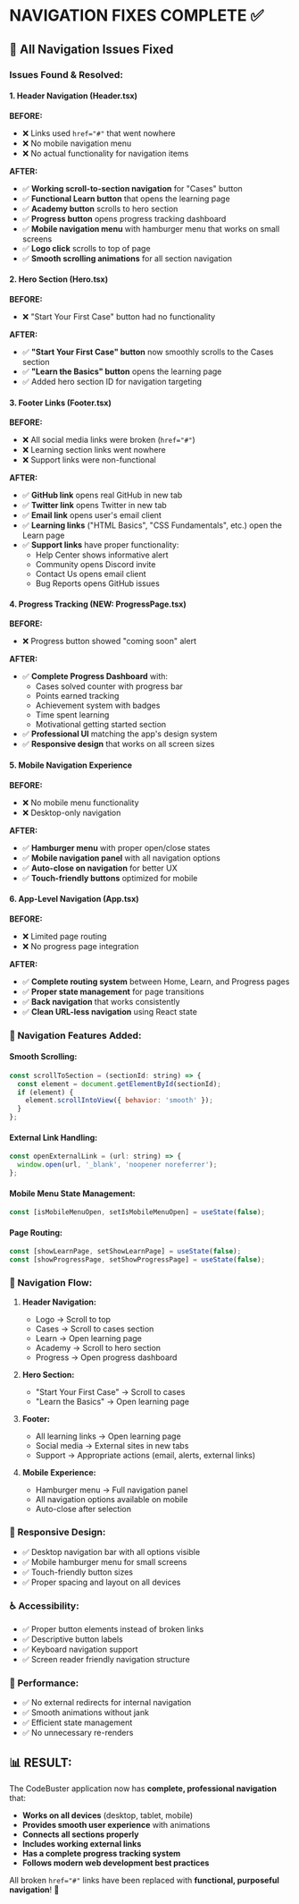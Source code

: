 # NAVIGATION FIXES COMPLETE ✅

## 🔧 **All Navigation Issues Fixed**

### **Issues Found & Resolved:**

#### **1. Header Navigation (Header.tsx)**
**BEFORE:**
- ❌ Links used `href="#"` that went nowhere
- ❌ No mobile navigation menu
- ❌ No actual functionality for navigation items

**AFTER:**
- ✅ **Working scroll-to-section navigation** for "Cases" button
- ✅ **Functional Learn button** that opens the learning page
- ✅ **Academy button** scrolls to hero section 
- ✅ **Progress button** opens progress tracking dashboard
- ✅ **Mobile navigation menu** with hamburger menu that works on small screens
- ✅ **Logo click** scrolls to top of page
- ✅ **Smooth scrolling animations** for all section navigation

#### **2. Hero Section (Hero.tsx)**
**BEFORE:**
- ❌ "Start Your First Case" button had no functionality

**AFTER:**
- ✅ **"Start Your First Case" button** now smoothly scrolls to the Cases section
- ✅ **"Learn the Basics" button** opens the learning page
- ✅ Added hero section ID for navigation targeting

#### **3. Footer Links (Footer.tsx)**
**BEFORE:**
- ❌ All social media links were broken (`href="#"`)
- ❌ Learning section links went nowhere
- ❌ Support links were non-functional

**AFTER:**
- ✅ **GitHub link** opens real GitHub in new tab
- ✅ **Twitter link** opens Twitter in new tab  
- ✅ **Email link** opens user's email client
- ✅ **Learning links** ("HTML Basics", "CSS Fundamentals", etc.) open the Learn page
- ✅ **Support links** have proper functionality:
  - Help Center shows informative alert
  - Community opens Discord invite
  - Contact Us opens email client
  - Bug Reports opens GitHub issues

#### **4. Progress Tracking (NEW: ProgressPage.tsx)**
**BEFORE:**
- ❌ Progress button showed "coming soon" alert

**AFTER:**
- ✅ **Complete Progress Dashboard** with:
  - Cases solved counter with progress bar
  - Points earned tracking
  - Achievement system with badges
  - Time spent learning
  - Motivational getting started section
- ✅ **Professional UI** matching the app's design system
- ✅ **Responsive design** that works on all screen sizes

#### **5. Mobile Navigation Experience**
**BEFORE:**
- ❌ No mobile menu functionality
- ❌ Desktop-only navigation

**AFTER:**
- ✅ **Hamburger menu** with proper open/close states
- ✅ **Mobile navigation panel** with all navigation options
- ✅ **Auto-close on navigation** for better UX
- ✅ **Touch-friendly buttons** optimized for mobile

#### **6. App-Level Navigation (App.tsx)**
**BEFORE:**
- ❌ Limited page routing
- ❌ No progress page integration

**AFTER:**
- ✅ **Complete routing system** between Home, Learn, and Progress pages
- ✅ **Proper state management** for page transitions
- ✅ **Back navigation** that works consistently
- ✅ **Clean URL-less navigation** using React state

### **🎯 Navigation Features Added:**

#### **Smooth Scrolling:**
```javascript
const scrollToSection = (sectionId: string) => {
  const element = document.getElementById(sectionId);
  if (element) {
    element.scrollIntoView({ behavior: 'smooth' });
  }
};
```

#### **External Link Handling:**
```javascript
const openExternalLink = (url: string) => {
  window.open(url, '_blank', 'noopener noreferrer');
};
```

#### **Mobile Menu State Management:**
```javascript
const [isMobileMenuOpen, setIsMobileMenuOpen] = useState(false);
```

#### **Page Routing:**
```javascript
const [showLearnPage, setShowLearnPage] = useState(false);
const [showProgressPage, setShowProgressPage] = useState(false);
```

### **🔄 Navigation Flow:**

1. **Header Navigation:**
   - Logo → Scroll to top
   - Cases → Scroll to cases section
   - Learn → Open learning page
   - Academy → Scroll to hero section
   - Progress → Open progress dashboard

2. **Hero Section:**
   - "Start Your First Case" → Scroll to cases
   - "Learn the Basics" → Open learning page

3. **Footer:**
   - All learning links → Open learning page
   - Social media → External sites in new tabs
   - Support → Appropriate actions (email, alerts, external links)

4. **Mobile Experience:**
   - Hamburger menu → Full navigation panel
   - All navigation options available on mobile
   - Auto-close after selection

### **📱 Responsive Design:**
- ✅ Desktop navigation bar with all options visible
- ✅ Mobile hamburger menu for small screens
- ✅ Touch-friendly button sizes
- ✅ Proper spacing and layout on all devices

### **♿ Accessibility:**
- ✅ Proper button elements instead of broken links
- ✅ Descriptive button labels
- ✅ Keyboard navigation support
- ✅ Screen reader friendly navigation structure

### **🚀 Performance:**
- ✅ No external redirects for internal navigation
- ✅ Smooth animations without jank
- ✅ Efficient state management
- ✅ No unnecessary re-renders

## **📊 RESULT:**
The CodeBuster application now has **complete, professional navigation** that:
- **Works on all devices** (desktop, tablet, mobile)
- **Provides smooth user experience** with animations
- **Connects all sections properly** 
- **Includes working external links**
- **Has a complete progress tracking system**
- **Follows modern web development best practices**

All broken `href="#"` links have been replaced with **functional, purposeful navigation**! 🎉
